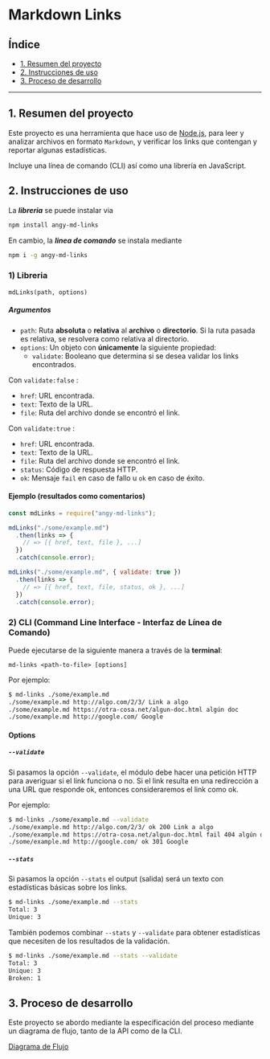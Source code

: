 # Markdown Links

## Índice

* [1. Resumen del proyecto](#1-resumen-del-proyecto)
* [2. Instrucciones de uso](#2-instrucciones-de-uso)
* [3. Proceso de desarrollo](#3-proceso-de-desarrollo)


***

## 1. Resumen del proyecto

Este proyecto es una herramienta que hace uso de [Node.js](https://nodejs.org/), para leer y analizar archivos
en formato `Markdown`, y verificar los links que contengan y reportar algunas estadísticas.

Incluye una línea de comando (CLI) así como una librería en JavaScript.

## 2. Instrucciones de uso
  
  La **_libreria_** se puede instalar via 
  ```sh
  npm install angy-md-links
  ```
  En cambio, la **_linea de comando_** se instala mediante
   ```sh
  npm i -g angy-md-links
  ```

### 1) Libreria
`mdLinks(path, options)`

##### Argumentos

* `path`: Ruta **absoluta** o **relativa** al **archivo** o **directorio**.
Si la ruta pasada es relativa, se resolvera como relativa al directorio.
* `options`: Un objeto con **únicamente** la siguiente propiedad:
  - `validate`: Booleano que determina si se desea validar los links
    encontrados.

Con `validate:false` :

* `href`: URL encontrada.
* `text`:  Texto de la URL.
* `file`: Ruta del archivo donde se encontró el link.

Con `validate:true` :

* `href`: URL encontrada.
* `text`: Texto de la URL.
* `file`: Ruta del archivo donde se encontró el link.
* `status`: Código de respuesta HTTP.
* `ok`: Mensaje `fail` en caso de fallo u `ok` en caso de éxito.

#### Ejemplo (resultados como comentarios)

```js
const mdLinks = require("angy-md-links");

mdLinks("./some/example.md")
  .then(links => {
    // => [{ href, text, file }, ...]
  })
  .catch(console.error);

mdLinks("./some/example.md", { validate: true })
  .then(links => {
    // => [{ href, text, file, status, ok }, ...]
  })
  .catch(console.error);
```

### 2) CLI (Command Line Interface - Interfaz de Línea de Comando)

Puede ejecutarse de la siguiente manera a través de la **terminal**:

`md-links <path-to-file> [options]`

Por ejemplo:

```sh
$ md-links ./some/example.md
./some/example.md http://algo.com/2/3/ Link a algo
./some/example.md https://otra-cosa.net/algun-doc.html algún doc
./some/example.md http://google.com/ Google
```

#### Options

##### `--validate`

Si pasamos la opción `--validate`, el módulo debe hacer una petición HTTP para
averiguar si el link funciona o no. Si el link resulta en una redirección a una
URL que responde ok, entonces consideraremos el link como ok.

Por ejemplo:

```sh
$ md-links ./some/example.md --validate
./some/example.md http://algo.com/2/3/ ok 200 Link a algo
./some/example.md https://otra-cosa.net/algun-doc.html fail 404 algún doc
./some/example.md http://google.com/ ok 301 Google
```

##### `--stats`

Si pasamos la opción `--stats` el output (salida) será un texto con estadísticas
básicas sobre los links.

```sh
$ md-links ./some/example.md --stats
Total: 3
Unique: 3
```

También podemos combinar `--stats` y `--validate` para obtener estadísticas que
necesiten de los resultados de la validación.

```sh
$ md-links ./some/example.md --stats --validate
Total: 3
Unique: 3
Broken: 1
```

## 3. Proceso de desarrollo

Este proyecto se abordo mediante la especificación del proceso mediante un diagrama de flujo, tanto de la API como de la CLI.

[Diagrama de Flujo](https://www.figma.com/file/cPQudFDIPISdTzFCY3sQjd/Diagrama-de-Flujo?type=whiteboard&node-id=0-1)

